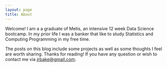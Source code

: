 ```yaml
---
layout: page
title: About
---
```



Welcome! I am a a graduate of Metis, an intensive 12 week Data Science bootcamp. In my prior life I was a banker that like to study Statistics and Computing Programming in my free time.

The posts on this blog include some projects as well as some thoughts I feel are worth sharing. Thanks for reading! If you have any question or wish to contact me via jrbake@gmail.com.

